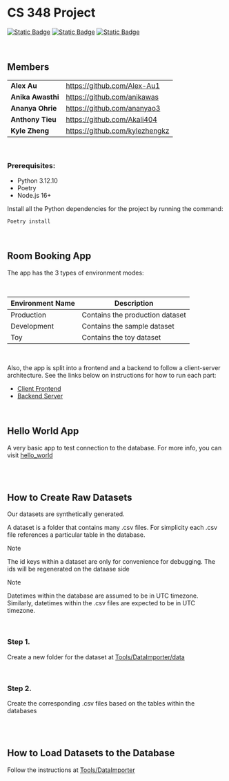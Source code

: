 # CS 348 Project

[![Static Badge](https://img.shields.io/badge/React-09d9fe?style=for-the-badge)](https://react.dev/)
[![Static Badge](https://img.shields.io/badge/PostgreSQL-336690?style=for-the-badge)](https://www.postgresql.org/)
[![Static Badge](https://img.shields.io/badge/Python-254F72?style=for-the-badge)](https://www.python.org/downloads/)

<br>

## Members
|     |     |
| --- | --- |
| **Alex Au** | https://github.com/Alex-Au1 |
| **Anika Awasthi** | https://github.com/anikawas |
| **Ananya Ohrie** | https://github.com/ananyao3 |
| **Anthony Tieu** | https://github.com/Akali404 |
| **Kyle Zheng** | https://github.com/kylezhengkz |

<br>

### Prerequisites:
- Python 3.12.10
- Poetry
- Node.js 16+

Install all the Python dependencies for the project by running the command:
```
Poetry install
```

<br>

## Room Booking App
The app has the 3 types of environment modes:

<br>

| Environment Name | Description |
| ---------------- | ----------- |
| Production | Contains the production dataset |
| Development | Contains the sample dataset |
| Toy | Contains the toy dataset |

<br>

Also, the app is split into a frontend and a backend to follow a client-server architecture. 
See the links below on instructions for how to run each part:

- [Client Frontend](frontend/README.md)
- [Backend Server](backend/README.md)

<br>

## Hello World App
A very basic app to test connection to the database.
For more info, you can visit [hello_world](hello_world/README.md)

<br>
<br>

## How to Create Raw Datasets

Our datasets are synthetically generated.

A dataset is a folder that contains many .csv files. 
For simplicity each .csv file references a particular table in the database.

> [!NOTE]
> The id keys within a dataset are only for convenience for debugging.
> The ids will be regenerated on the dataase side

> [!NOTE]
> Datetimes within the database are assumed to be in UTC timezone.
> Similarly, datetimes within the .csv files are expected to be in UTC timezone.

<br>

### Step 1.
Create a new folder for the dataset at [Tools/DataImporter/data](Tools/DataImporter/data)

<br>

### Step 2.
Create the corresponding .csv files based on the tables within the databases

<br>
<br>

## How to Load Datasets to the Database

Follow the instructions at [Tools/DataImporter](Tools/DataImporter/README.md)

